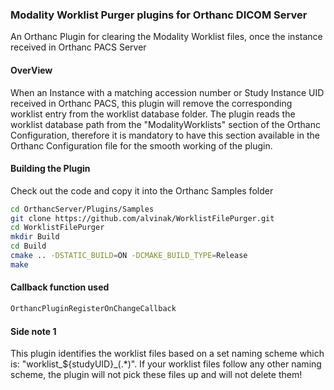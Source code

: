 ### Modality Worklist Purger plugins for Orthanc DICOM Server
An Orthanc Plugin for clearing the Modality Worklist files, once the instance received in Orthanc PACS Server

#### OverView
When an Instance with a matching accession number or Study Instance UID received in Orthanc PACS, this plugin will remove the corresponding worklist entry from the worklist database folder.
The plugin reads the worklist database path from the "ModalityWorklists" section of the Orthanc Configuration, therefore it is mandatory to have this section available in the Orthanc Configuration file for the smooth working of the plugin.


#### Building the Plugin
Check out the code and copy it into the Orthanc Samples folder
```bash
cd OrthancServer/Plugins/Samples
git clone https://github.com/alvinak/WorklistFilePurger.git
cd WorklistFilePurger
mkdir Build
cd Build
cmake .. -DSTATIC_BUILD=ON -DCMAKE_BUILD_TYPE=Release
make
```

#### Callback function used
```bash
OrthancPluginRegisterOnChangeCallback
```

#### Side note 1
This plugin identifies the worklist files based on a set naming scheme which is: "worklist_${studyUID}_(.*)". If your worklist files follow any other naming scheme, the plugin will not pick these files up and will not delete them!